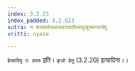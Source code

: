 ```yaml
---
index: 3.2.23
index_padded: 3.2.023
sutra: न शब्दश्लोककलहगाथावैरचाटुसूत्रमन्त्रपदेषु
vritti: nyasa

---
```

`हेत्वादिषु टः प्राप्तः` इति। `कृञो हेतु` (3.2.20) इत्यादिना।।